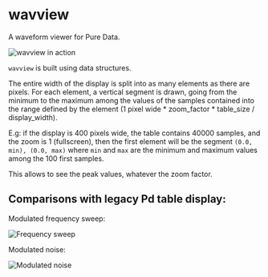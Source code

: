# wavview
A waveform viewer for Pure Data.

![wavview in action](https://github.com/user-attachments/assets/75e465e4-8b58-4dc1-bb2d-f5a8034a4d6d)

`wavview` is built using data structures.

The entire width of the display is split into as many elements as there are pixels. For each element, a vertical segment is drawn, going from the minimum to the maximum among the values of the samples contained into the range defined by the element (1 pixel wide * zoom_factor * table_size / display_width).

E.g: if the display is 400 pixels wide, the table contains 40000 samples, and the zoom is 1 (fullscreen), then the first element will be the segment `(0.0, min), (0.0, max)` where `min` and `max` are the minimum and maximum values among the 100 first samples.

This allows to see the peak values, whatever the zoom factor.

## Comparisons with legacy Pd table display:

Modulated frequency sweep:

![Frequency sweep](https://github.com/user-attachments/assets/bda8d0ed-f36c-48be-bb82-3c311ba6ea57)

Modulated noise:

![Modulated noise](https://github.com/user-attachments/assets/b14f6263-1bd9-488f-9ff3-e484d4d6bdab)
